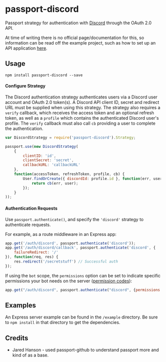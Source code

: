 # passport-discord

Passport strategy for authentication with [Discord](http://discordapp.com) through the OAuth 2.0 API.

At time of writing there is no official page/documentation for this, so information can be read off the example project, such as how to set up an API application [here](http://github.com/vishnevskiy/discord-oauth2-example).

## Usage
`npm install passport-discord --save`

#### Configure Strategy
The Discord authentication strategy authenticates users via a Discord user account and OAuth 2.0 token(s). A Discord API client ID, secret and redirect URL must be supplied when using this strategy. The strategy also requires a `verify` callback, which receives the access token and an optional refresh token, as well as a `profile` which contains the authenticated Discord user's profile. The `verify` callback must also call `cb` providing a user to complete the authentication.

```javascript
var DiscordStrategy = require('passport-discord').Strategy;

passport.use(new DiscordStrategy(
    {
        clientID: 'id',
        clientSecret: 'secret',
        callbackURL: 'callbackURL'
    },
    function(accessToken, refreshToken, profile, cb) {
        User.findOrCreate({ discordId: profile.id }, function(err, user) {
            return cb(err, user);
        });
    }
));
```

#### Authentication Requests
Use `passport.authenticate()`, and specify the `'discord'` strategy to authenticate requests.

For example, as a route middleware in an Express app:

```javascript
app.get('/auth/discord', passport.authenticate('discord'));
app.get('/auth/discord/callback', passport.authenticate('discord', {
    failureRedirect: '/'
}), function(req, res) {
    res.redirect('/secretstuff') // Successful auth
});
```

If using the `bot` scope, the `permissions` option can be set to indicate
specific permissions your bot needs on the server ([permission codes](https://discordapp.com/developers/docs/topics/permissions)):

```javascript
app.get("/auth/discord", passport.authenticate("discord", {permissions: 66321471}));
```


## Examples
An Express server example can be found in the `/example` directory. Be sure to `npm install` in that directory to get the dependencies.

## Credits
* Jared Hanson - used passport-github to understand passport more and kind of as a base.
